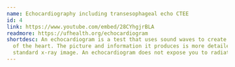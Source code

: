 ```yaml
---
name: Echocardiography including transesophageal echo CTEE
id: 4
link: https://www.youtube.com/embed/28CYhgjrBLA
readmore: https://ufhealth.org/echocardiogram
shortdesc: An echocardiogram is a test that uses sound waves to create pictures
  of the heart. The picture and information it produces is more detailed than a
  standard x-ray image. An echocardiogram does not expose you to radiation.
---
```

